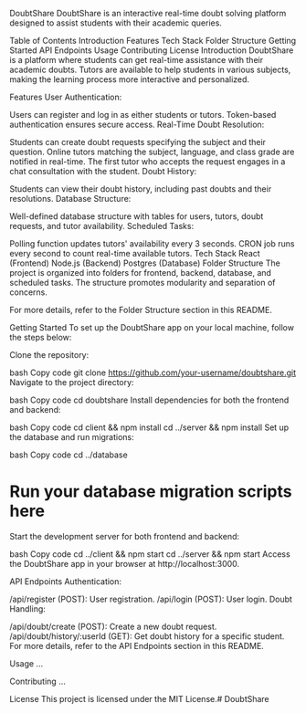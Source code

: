DoubtShare
DoubtShare is an interactive real-time doubt solving platform designed to assist students with their academic queries.

Table of Contents
Introduction
Features
Tech Stack
Folder Structure
Getting Started
API Endpoints
Usage
Contributing
License
Introduction
DoubtShare is a platform where students can get real-time assistance with their academic doubts. Tutors are available to help students in various subjects, making the learning process more interactive and personalized.

Features
User Authentication:

Users can register and log in as either students or tutors.
Token-based authentication ensures secure access.
Real-Time Doubt Resolution:

Students can create doubt requests specifying the subject and their question.
Online tutors matching the subject, language, and class grade are notified in real-time.
The first tutor who accepts the request engages in a chat consultation with the student.
Doubt History:

Students can view their doubt history, including past doubts and their resolutions.
Database Structure:

Well-defined database structure with tables for users, tutors, doubt requests, and tutor availability.
Scheduled Tasks:

Polling function updates tutors' availability every 3 seconds.
CRON job runs every second to count real-time available tutors.
Tech Stack
React (Frontend)
Node.js (Backend)
Postgres (Database)
Folder Structure
The project is organized into folders for frontend, backend, database, and scheduled tasks. The structure promotes modularity and separation of concerns.

For more details, refer to the Folder Structure section in this README.

Getting Started
To set up the DoubtShare app on your local machine, follow the steps below:

Clone the repository:

bash
Copy code
git clone https://github.com/your-username/doubtshare.git
Navigate to the project directory:

bash
Copy code
cd doubtshare
Install dependencies for both the frontend and backend:

bash
Copy code
cd client && npm install
cd ../server && npm install
Set up the database and run migrations:

bash
Copy code
cd ../database
# Run your database migration scripts here
Start the development server for both frontend and backend:

bash
Copy code
cd ../client && npm start
cd ../server && npm start
Access the DoubtShare app in your browser at http://localhost:3000.

API Endpoints
Authentication:

/api/register (POST): User registration.
/api/login (POST): User login.
Doubt Handling:

/api/doubt/create (POST): Create a new doubt request.
/api/doubt/history/:userId (GET): Get doubt history for a specific student.
For more details, refer to the API Endpoints section in this README.

Usage
...

Contributing
...

License
This project is licensed under the MIT License.# DoubtShare

